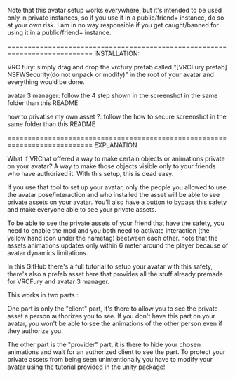 Note that this avatar setup works everywhere, but it's intended to be used only in private instances, so if you use it in a public/friend+ instance, do so at your own risk. I am in no way responsible if you get caught/banned for using it in a public/friend+ instance.

===========================================================================
INSTALLATION:

VRC fury: simply drag and drop the vrcfury prefab called "[VRCFury prefab] NSFWSecurity(do not unpack or modify)" in the root of your avatar and everything would be done.

avatar 3 manager: follow the 4 step shown in the screenshot in the same folder than this README

how to privatise my own asset ?: follow the how to secure screenshot in the same folder than this README

===========================================================================
EXPLANATION

What if VRChat offered a way to make certain objects or animations private on your avatar? A way to make those objects visible only to your friends who have authorized it. With this setup, this is dead easy.

If you use that tool to set up your avatar, only the people you allowed to use the avatar pose/interaction and who installed the asset will be able to see private assets on your avatar. You'll also have a button to bypass this safety and make everyone able to see your private assets.

To be able to see the private assets of your friend that have the safety, you need to enable the mod and you both need to activate interaction (the yellow hand icon under the nametag) beetween each other. note that the assets animations updates only within 6 meter around the player because of avatar dynamics limitations.

In this GitHub there's a full tutorial to setup your avatar with this safety, there's also a prefab asset here that provides all the stuff already premade for VRCFury and avatar 3 manager.

This works in two parts :

One part is only the "client" part, it's there to allow you to see the private asset a person authorizes you to see. If you don't have this part on your avatar, you won't be able to see the animations of the other person even if they authorize you.

The other part is the "provider" part, it is there to hide your chosen animations and wait for an authorized client to see the part. To protect your private assets from being seen unintentionally you have to modify your avatar using the tutorial provided in the unity package!

